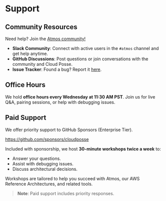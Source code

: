# Support

## Community Resources

Need help? Join the [Atmos community!](https://cloudposse.com/slack)  

- **Slack Community**: Connect with active users in the `#atmos` channel and get help anytime.  
- **GitHub Discussions**: Post questions or join conversations with the community and Cloud Posse. 
- **Issue Tracker**: Found a bug? Report it [here](https://github.com/cloudposse/atmos/issues).  

## Office Hours

We hold **office hours every Wednesday at 11:30 AM PST**. Join us for live Q&A, pairing sessions, or help with debugging issues.  

## Paid Support  

We offer priority support to GitHub Sponsors (Enterprise Tier).

https://github.com/sponsors/cloudposse

Included with sponsorship, we host **30-minute workshops twice a week** to:  
- Answer your questions.  
- Assist with debugging issues.  
- Discuss architectural decisions.  

Workshops are tailored to help you succeed with Atmos, our AWS Reference Architectures, and related tools.  

> **Note**: Paid support includes priority responses.
>           [](https://github.com/sponsors/cloudposse)